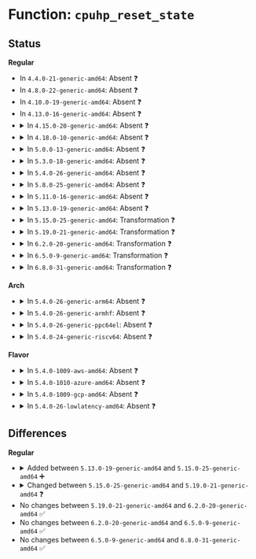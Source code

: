 # Function: <code>cpuhp_reset_state</code>

## Status
<b>Regular</b>
<ul>
<li>
In <code>4.4.0-21-generic-amd64</code>: Absent ❓
</li>
<li>
In <code>4.8.0-22-generic-amd64</code>: Absent ❓
</li>
<li>
In <code>4.10.0-19-generic-amd64</code>: Absent ❓
</li>
<li>
In <code>4.13.0-16-generic-amd64</code>: Absent ❓
</li>
<li>
<details>
<summary>In <code>4.15.0-20-generic-amd64</code>: Absent ❓</summary>

```json
{
  "name": "cpuhp_reset_state",
  "collision_type": "Unique Static",
  "inline_type": "Full",
  "funcs": [
    {
      "addr": 18446744071588842548,
      "name": "cpuhp_reset_state",
      "external": false,
      "loc": "kernel/cpu.c:365",
      "file": "kernel/cpu.c",
      "inline": "declared, inlined",
      "caller_inline": [
        "kernel/cpu.c:_cpu_down",
        "kernel/cpu.c:cpuhp_kick_ap"
      ],
      "caller_func": []
    }
  ],
  "symbols": []
}
```
</details>
</li>
<li>
<details>
<summary>In <code>4.18.0-10-generic-amd64</code>: Absent ❓</summary>

```json
{
  "name": "cpuhp_reset_state",
  "collision_type": "Unique Static",
  "inline_type": "Full",
  "funcs": [
    {
      "addr": 18446744071589221771,
      "name": "cpuhp_reset_state",
      "external": false,
      "loc": "kernel/cpu.c:441",
      "file": "kernel/cpu.c",
      "inline": "declared, inlined",
      "caller_inline": [
        "kernel/cpu.c:_cpu_down",
        "kernel/cpu.c:cpuhp_kick_ap"
      ],
      "caller_func": []
    }
  ],
  "symbols": []
}
```
</details>
</li>
<li>
<details>
<summary>In <code>5.0.0-13-generic-amd64</code>: Absent ❓</summary>

```json
{
  "name": "cpuhp_reset_state",
  "collision_type": "Unique Static",
  "inline_type": "Full",
  "funcs": [
    {
      "addr": 18446744071589464000,
      "name": "cpuhp_reset_state",
      "external": false,
      "loc": "kernel/cpu.c:448",
      "file": "kernel/cpu.c",
      "inline": "declared, inlined",
      "caller_inline": [
        "kernel/cpu.c:_cpu_down",
        "kernel/cpu.c:cpuhp_kick_ap"
      ],
      "caller_func": []
    }
  ],
  "symbols": []
}
```
</details>
</li>
<li>
<details>
<summary>In <code>5.3.0-18-generic-amd64</code>: Absent ❓</summary>

```json
{
  "name": "cpuhp_reset_state",
  "collision_type": "Unique Static",
  "inline_type": "Full",
  "funcs": [
    {
      "addr": 18446744071589924061,
      "name": "cpuhp_reset_state",
      "external": false,
      "loc": "kernel/cpu.c:458",
      "file": "kernel/cpu.c",
      "inline": "declared, inlined",
      "caller_inline": [
        "kernel/cpu.c:_cpu_down",
        "kernel/cpu.c:cpuhp_kick_ap"
      ],
      "caller_func": []
    }
  ],
  "symbols": []
}
```
</details>
</li>
<li>
<details>
<summary>In <code>5.4.0-26-generic-amd64</code>: Absent ❓</summary>

```json
{
  "name": "cpuhp_reset_state",
  "collision_type": "Unique Static",
  "inline_type": "Full",
  "funcs": [
    {
      "addr": 18446744071590150175,
      "name": "cpuhp_reset_state",
      "external": false,
      "loc": "kernel/cpu.c:468",
      "file": "kernel/cpu.c",
      "inline": "declared, inlined",
      "caller_inline": [
        "kernel/cpu.c:_cpu_down",
        "kernel/cpu.c:cpuhp_kick_ap"
      ],
      "caller_func": []
    }
  ],
  "symbols": []
}
```
</details>
</li>
<li>
<details>
<summary>In <code>5.8.0-25-generic-amd64</code>: Absent ❓</summary>

```json
{
  "name": "cpuhp_reset_state",
  "collision_type": "Unique Static",
  "inline_type": "Full",
  "funcs": [
    {
      "addr": 18446744071591168841,
      "name": "cpuhp_reset_state",
      "external": false,
      "loc": "kernel/cpu.c:469",
      "file": "kernel/cpu.c",
      "inline": "declared, inlined",
      "caller_inline": [
        "kernel/cpu.c:_cpu_down",
        "kernel/cpu.c:cpuhp_kick_ap"
      ],
      "caller_func": []
    }
  ],
  "symbols": []
}
```
</details>
</li>
<li>
<details>
<summary>In <code>5.11.0-16-generic-amd64</code>: Absent ❓</summary>

```json
{
  "name": "cpuhp_reset_state",
  "collision_type": "Unique Static",
  "inline_type": "Full",
  "funcs": [
    {
      "addr": 18446744071591664601,
      "name": "cpuhp_reset_state",
      "external": false,
      "loc": "kernel/cpu.c:469",
      "file": "kernel/cpu.c",
      "inline": "declared, inlined",
      "caller_inline": [
        "kernel/cpu.c:_cpu_down",
        "kernel/cpu.c:cpuhp_kick_ap"
      ],
      "caller_func": []
    }
  ],
  "symbols": []
}
```
</details>
</li>
<li>
<details>
<summary>In <code>5.13.0-19-generic-amd64</code>: Absent ❓</summary>

```json
{
  "name": "cpuhp_reset_state",
  "collision_type": "Unique Static",
  "inline_type": "Full",
  "funcs": [
    {
      "addr": 18446744071579530388,
      "name": "cpuhp_reset_state",
      "external": false,
      "loc": "kernel/cpu.c:484",
      "file": "kernel/cpu.c",
      "inline": "declared, inlined",
      "caller_inline": [
        "kernel/cpu.c:_cpu_up",
        "kernel/cpu.c:_cpu_down",
        "kernel/cpu.c:_cpu_down",
        "kernel/cpu.c:cpuhp_kick_ap_work",
        "kernel/cpu.c:bringup_cpu"
      ],
      "caller_func": []
    }
  ],
  "symbols": []
}
```
</details>
</li>
<li>
<details>
<summary>In <code>5.15.0-25-generic-amd64</code>: Transformation ❓</summary>

```c
void cpuhp_reset_state(struct cpuhp_cpu_state * st, enum cpuhp_state prev_state)
```

```json
{
  "name": "cpuhp_reset_state",
  "collision_type": "Unique Static",
  "inline_type": "No",
  "funcs": [
    {
      "addr": 0,
      "name": "cpuhp_reset_state",
      "external": false,
      "loc": "kernel/cpu.c:495",
      "file": "kernel/cpu.c",
      "inline": "seen, unknown",
      "caller_inline": [],
      "caller_func": [
        "kernel/cpu.c:_cpu_up",
        "kernel/cpu.c:_cpu_down",
        "kernel/cpu.c:_cpu_down",
        "kernel/cpu.c:cpuhp_kick_ap_work",
        "kernel/cpu.c:bringup_cpu"
      ]
    }
  ],
  "symbols": [
    {
      "addr": 18446744071579596992,
      "name": "cpuhp_reset_state",
      "section": ".text",
      "bind": "STB_LOCAL",
      "size": 179
    },
    {
      "addr": 18446744071592099312,
      "name": "cpuhp_reset_state.cold",
      "section": ".text",
      "bind": "STB_LOCAL",
      "size": 63
    }
  ]
}
```
</details>
</li>
<li>
<details>
<summary>In <code>5.19.0-21-generic-amd64</code>: Transformation ❓</summary>

```c
void cpuhp_reset_state(int cpu, struct cpuhp_cpu_state * st, enum cpuhp_state prev_state)
```

```json
{
  "name": "cpuhp_reset_state",
  "collision_type": "Unique Static",
  "inline_type": "No",
  "funcs": [
    {
      "addr": 0,
      "name": "cpuhp_reset_state",
      "external": false,
      "loc": "kernel/cpu.c:496",
      "file": "kernel/cpu.c",
      "inline": "seen, unknown",
      "caller_inline": [],
      "caller_func": [
        "kernel/cpu.c:_cpu_up",
        "kernel/cpu.c:_cpu_down",
        "kernel/cpu.c:_cpu_down",
        "kernel/cpu.c:cpuhp_kick_ap"
      ]
    }
  ],
  "symbols": [
    {
      "addr": 18446744071579688272,
      "name": "cpuhp_reset_state",
      "section": ".text",
      "bind": "STB_LOCAL",
      "size": 183
    },
    {
      "addr": 18446744071593866779,
      "name": "cpuhp_reset_state.cold",
      "section": ".text",
      "bind": "STB_LOCAL",
      "size": 87
    }
  ]
}
```
</details>
</li>
<li>
<details>
<summary>In <code>6.2.0-20-generic-amd64</code>: Transformation ❓</summary>

```c
void cpuhp_reset_state(int cpu, struct cpuhp_cpu_state * st, enum cpuhp_state prev_state)
```

```json
{
  "name": "cpuhp_reset_state",
  "collision_type": "Unique Static",
  "inline_type": "No",
  "funcs": [
    {
      "addr": 0,
      "name": "cpuhp_reset_state",
      "external": false,
      "loc": "kernel/cpu.c:496",
      "file": "kernel/cpu.c",
      "inline": "seen, unknown",
      "caller_inline": [],
      "caller_func": [
        "kernel/cpu.c:_cpu_up",
        "kernel/cpu.c:_cpu_down",
        "kernel/cpu.c:_cpu_down",
        "kernel/cpu.c:cpuhp_kick_ap"
      ]
    }
  ],
  "symbols": [
    {
      "addr": 18446744071579811584,
      "name": "cpuhp_reset_state",
      "section": ".text",
      "bind": "STB_LOCAL",
      "size": 229
    },
    {
      "addr": 18446744071595973414,
      "name": "cpuhp_reset_state.cold",
      "section": ".text",
      "bind": "STB_LOCAL",
      "size": 87
    }
  ]
}
```
</details>
</li>
<li>
<details>
<summary>In <code>6.5.0-9-generic-amd64</code>: Transformation ❓</summary>

```c
void cpuhp_reset_state(int cpu, struct cpuhp_cpu_state * st, enum cpuhp_state prev_state)
```

```json
{
  "name": "cpuhp_reset_state",
  "collision_type": "Unique Static",
  "inline_type": "No",
  "funcs": [
    {
      "addr": 0,
      "name": "cpuhp_reset_state",
      "external": false,
      "loc": "kernel/cpu.c:690",
      "file": "kernel/cpu.c",
      "inline": "seen, unknown",
      "caller_inline": [],
      "caller_func": [
        "kernel/cpu.c:_cpu_up",
        "kernel/cpu.c:_cpu_down",
        "kernel/cpu.c:_cpu_down",
        "kernel/cpu.c:cpuhp_kick_ap"
      ]
    }
  ],
  "symbols": [
    {
      "addr": 18446744071579859936,
      "name": "cpuhp_reset_state",
      "section": ".text",
      "bind": "STB_LOCAL",
      "size": 229
    },
    {
      "addr": 18446744071596491020,
      "name": "cpuhp_reset_state.cold",
      "section": ".text",
      "bind": "STB_LOCAL",
      "size": 87
    }
  ]
}
```
</details>
</li>
<li>
<details>
<summary>In <code>6.8.0-31-generic-amd64</code>: Transformation ❓</summary>

```c
void cpuhp_reset_state(int cpu, struct cpuhp_cpu_state * st, enum cpuhp_state prev_state)
```

```json
{
  "name": "cpuhp_reset_state",
  "collision_type": "Unique Static",
  "inline_type": "No",
  "funcs": [
    {
      "addr": 0,
      "name": "cpuhp_reset_state",
      "external": false,
      "loc": "kernel/cpu.c:718",
      "file": "kernel/cpu.c",
      "inline": "seen, unknown",
      "caller_inline": [],
      "caller_func": [
        "kernel/cpu.c:_cpu_up",
        "kernel/cpu.c:_cpu_down",
        "kernel/cpu.c:_cpu_down",
        "kernel/cpu.c:cpuhp_kick_ap"
      ]
    }
  ],
  "symbols": [
    {
      "addr": 18446744071579898032,
      "name": "cpuhp_reset_state",
      "section": ".text",
      "bind": "STB_LOCAL",
      "size": 229
    },
    {
      "addr": 18446744071597387744,
      "name": "cpuhp_reset_state.cold",
      "section": ".text",
      "bind": "STB_LOCAL",
      "size": 87
    }
  ]
}
```
</details>
</li>
</ul>
<b>Arch</b>
<ul>
<li>
<details>
<summary>In <code>5.4.0-26-generic-arm64</code>: Absent ❓</summary>

```json
{
  "name": "cpuhp_reset_state",
  "collision_type": "Unique Static",
  "inline_type": "Full",
  "funcs": [
    {
      "addr": 18446603336503901876,
      "name": "cpuhp_reset_state",
      "external": false,
      "loc": "kernel/cpu.c:468",
      "file": "kernel/cpu.c",
      "inline": "declared, inlined",
      "caller_inline": [
        "kernel/cpu.c:_cpu_down",
        "kernel/cpu.c:cpuhp_kick_ap"
      ],
      "caller_func": []
    }
  ],
  "symbols": []
}
```
</details>
</li>
<li>
<details>
<summary>In <code>5.4.0-26-generic-armhf</code>: Absent ❓</summary>

```json
{
  "name": "cpuhp_reset_state",
  "collision_type": "Unique Static",
  "inline_type": "Full",
  "funcs": [
    {
      "addr": 3236529488,
      "name": "cpuhp_reset_state",
      "external": false,
      "loc": "kernel/cpu.c:468",
      "file": "kernel/cpu.c",
      "inline": "declared, inlined",
      "caller_inline": [
        "kernel/cpu.c:_cpu_down",
        "kernel/cpu.c:cpuhp_kick_ap"
      ],
      "caller_func": []
    }
  ],
  "symbols": []
}
```
</details>
</li>
<li>
<details>
<summary>In <code>5.4.0-26-generic-ppc64el</code>: Absent ❓</summary>

```json
{
  "name": "cpuhp_reset_state",
  "collision_type": "Unique Static",
  "inline_type": "Full",
  "funcs": [
    {
      "addr": 13835058055283480180,
      "name": "cpuhp_reset_state",
      "external": false,
      "loc": "kernel/cpu.c:468",
      "file": "kernel/cpu.c",
      "inline": "declared, inlined",
      "caller_inline": [
        "kernel/cpu.c:_cpu_down",
        "kernel/cpu.c:cpuhp_kick_ap"
      ],
      "caller_func": []
    }
  ],
  "symbols": []
}
```
</details>
</li>
<li>
<details>
<summary>In <code>5.4.0-24-generic-riscv64</code>: Absent ❓</summary>

```json
{
  "name": "cpuhp_reset_state",
  "collision_type": "Unique Static",
  "inline_type": "Full",
  "funcs": [
    {
      "addr": 18446743936271396266,
      "name": "cpuhp_reset_state",
      "external": false,
      "loc": "kernel/cpu.c:468",
      "file": "kernel/cpu.c",
      "inline": "declared, inlined",
      "caller_inline": [
        "kernel/cpu.c:cpuhp_kick_ap"
      ],
      "caller_func": []
    }
  ],
  "symbols": []
}
```
</details>
</li>
</ul>
<b>Flavor</b>
<ul>
<li>
<details>
<summary>In <code>5.4.0-1009-aws-amd64</code>: Absent ❓</summary>

```json
{
  "name": "cpuhp_reset_state",
  "collision_type": "Unique Static",
  "inline_type": "Full",
  "funcs": [
    {
      "addr": 18446744071589752463,
      "name": "cpuhp_reset_state",
      "external": false,
      "loc": "kernel/cpu.c:468",
      "file": "kernel/cpu.c",
      "inline": "declared, inlined",
      "caller_inline": [
        "kernel/cpu.c:_cpu_down",
        "kernel/cpu.c:cpuhp_kick_ap"
      ],
      "caller_func": []
    }
  ],
  "symbols": []
}
```
</details>
</li>
<li>
<details>
<summary>In <code>5.4.0-1010-azure-amd64</code>: Absent ❓</summary>

```json
{
  "name": "cpuhp_reset_state",
  "collision_type": "Unique Static",
  "inline_type": "Full",
  "funcs": [
    {
      "addr": 18446744071589476687,
      "name": "cpuhp_reset_state",
      "external": false,
      "loc": "kernel/cpu.c:468",
      "file": "kernel/cpu.c",
      "inline": "declared, inlined",
      "caller_inline": [
        "kernel/cpu.c:_cpu_down",
        "kernel/cpu.c:cpuhp_kick_ap"
      ],
      "caller_func": []
    }
  ],
  "symbols": []
}
```
</details>
</li>
<li>
<details>
<summary>In <code>5.4.0-1009-gcp-amd64</code>: Absent ❓</summary>

```json
{
  "name": "cpuhp_reset_state",
  "collision_type": "Unique Static",
  "inline_type": "Full",
  "funcs": [
    {
      "addr": 18446744071590195871,
      "name": "cpuhp_reset_state",
      "external": false,
      "loc": "kernel/cpu.c:468",
      "file": "kernel/cpu.c",
      "inline": "declared, inlined",
      "caller_inline": [
        "kernel/cpu.c:_cpu_down",
        "kernel/cpu.c:cpuhp_kick_ap"
      ],
      "caller_func": []
    }
  ],
  "symbols": []
}
```
</details>
</li>
<li>
<details>
<summary>In <code>5.4.0-26-lowlatency-amd64</code>: Absent ❓</summary>

```json
{
  "name": "cpuhp_reset_state",
  "collision_type": "Unique Static",
  "inline_type": "Full",
  "funcs": [
    {
      "addr": 18446744071590246303,
      "name": "cpuhp_reset_state",
      "external": false,
      "loc": "kernel/cpu.c:468",
      "file": "kernel/cpu.c",
      "inline": "declared, inlined",
      "caller_inline": [
        "kernel/cpu.c:_cpu_down",
        "kernel/cpu.c:cpuhp_kick_ap"
      ],
      "caller_func": []
    }
  ],
  "symbols": []
}
```
</details>
</li>
</ul>

## Differences
<b>Regular</b>
<ul>
<li>
<details>
<summary>Added between <code>5.13.0-19-generic-amd64</code> and <code>5.15.0-25-generic-amd64</code> ➕</summary>

```c
void cpuhp_reset_state(struct cpuhp_cpu_state * st, enum cpuhp_state prev_state)
```
</details>
</li>
<li>
<details>
<summary>Changed between <code>5.15.0-25-generic-amd64</code> and <code>5.19.0-21-generic-amd64</code> ❓</summary>
<ul>
<li>
<b>Param added. </b>
<code>int cpu</code>
</li>
<li>
<b>Param reordered. </b>
<code>st, prev_state</code> ➡️ <code>cpu, st, prev_state</code>
</li>
</ul>
</details>
</li>
<li>
No changes between <code>5.19.0-21-generic-amd64</code> and <code>6.2.0-20-generic-amd64</code> ✅
</li>
<li>
No changes between <code>6.2.0-20-generic-amd64</code> and <code>6.5.0-9-generic-amd64</code> ✅
</li>
<li>
No changes between <code>6.5.0-9-generic-amd64</code> and <code>6.8.0-31-generic-amd64</code> ✅
</li>
</ul>
